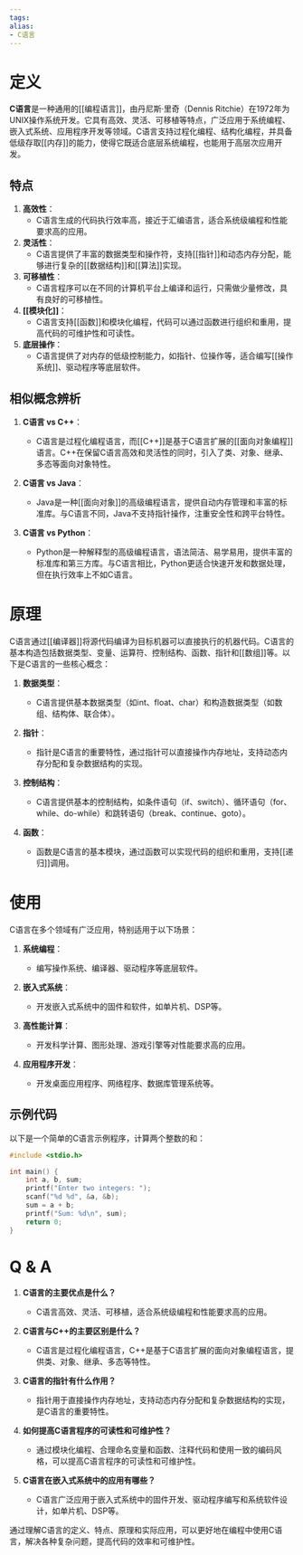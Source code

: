 ```yaml
---
tags: 
alias: 
- C语言
---
```


# 定义

**C语言**是一种通用的[[编程语言]]，由丹尼斯·里奇（Dennis Ritchie）在1972年为UNIX操作系统开发。它具有高效、灵活、可移植等特点，广泛应用于系统编程、嵌入式系统、应用程序开发等领域。C语言支持过程化编程、结构化编程，并具备低级存取[[内存]]的能力，使得它既适合底层系统编程，也能用于高层次应用开发。

## 特点

1. **高效性**：
   - C语言生成的代码执行效率高，接近于汇编语言，适合系统级编程和性能要求高的应用。
2. **灵活性**：
   - C语言提供了丰富的数据类型和操作符，支持[[指针]]和动态内存分配，能够进行复杂的[[数据结构]]和[[算法]]实现。
3. **可移植性**：
   - C语言程序可以在不同的计算机平台上编译和运行，只需做少量修改，具有良好的可移植性。
4. **[[模块化]]**：
   - C语言支持[[函数]]和模块化编程，代码可以通过函数进行组织和重用，提高代码的可维护性和可读性。
5. **底层操作**：
   - C语言提供了对内存的低级控制能力，如指针、位操作等，适合编写[[操作系统]]、驱动程序等底层软件。

## 相似概念辨析

1. **C语言 vs C++**：
   - C语言是过程化编程语言，而[[C++]]是基于C语言扩展的[[面向对象编程]]语言。C++在保留C语言高效和灵活性的同时，引入了类、对象、继承、多态等面向对象特性。
   
2. **C语言 vs Java**：
   - Java是一种[[面向对象]]的高级编程语言，提供自动内存管理和丰富的标准库。与C语言不同，Java不支持指针操作，注重安全性和跨平台特性。
   
3. **C语言 vs Python**：
   - Python是一种解释型的高级编程语言，语法简洁、易学易用，提供丰富的标准库和第三方库。与C语言相比，Python更适合快速开发和数据处理，但在执行效率上不如C语言。

# 原理

C语言通过[[编译器]]将源代码编译为目标机器可以直接执行的机器代码。C语言的基本构造包括数据类型、变量、运算符、控制结构、函数、指针和[[数组]]等。以下是C语言的一些核心概念：

1. **数据类型**：
   - C语言提供基本数据类型（如int、float、char）和构造数据类型（如数组、结构体、联合体）。
   
2. **指针**：
   - 指针是C语言的重要特性，通过指针可以直接操作内存地址，支持动态内存分配和复杂数据结构的实现。
   
3. **控制结构**：
   - C语言提供基本的控制结构，如条件语句（if、switch）、循环语句（for、while、do-while）和跳转语句（break、continue、goto）。
   
4. **函数**：
   - 函数是C语言的基本模块，通过函数可以实现代码的组织和重用，支持[[递归]]调用。

# 使用

C语言在多个领域有广泛应用，特别适用于以下场景：

1. **系统编程**：
   - 编写操作系统、编译器、驱动程序等底层软件。
   
2. **嵌入式系统**：
   - 开发嵌入式系统中的固件和软件，如单片机、DSP等。
   
3. **高性能计算**：
   - 开发科学计算、图形处理、游戏引擎等对性能要求高的应用。
   
4. **应用程序开发**：
   - 开发桌面应用程序、网络程序、数据库管理系统等。

## 示例代码

以下是一个简单的C语言示例程序，计算两个整数的和：

```c
#include <stdio.h>

int main() {
    int a, b, sum;
    printf("Enter two integers: ");
    scanf("%d %d", &a, &b);
    sum = a + b;
    printf("Sum: %d\n", sum);
    return 0;
}
```

# Q & A

1. **C语言的主要优点是什么？**
   - C语言高效、灵活、可移植，适合系统级编程和性能要求高的应用。

2. **C语言与C++的主要区别是什么？**
   - C语言是过程化编程语言，C++是基于C语言扩展的面向对象编程语言，提供类、对象、继承、多态等特性。

3. **C语言的指针有什么作用？**
   - 指针用于直接操作内存地址，支持动态内存分配和复杂数据结构的实现，是C语言的重要特性。

4. **如何提高C语言程序的可读性和可维护性？**
   - 通过模块化编程、合理命名变量和函数、注释代码和使用一致的编码风格，可以提高C语言程序的可读性和可维护性。

5. **C语言在嵌入式系统中的应用有哪些？**
   - C语言广泛应用于嵌入式系统中的固件开发、驱动程序编写和系统软件设计，如单片机、DSP等。

通过理解C语言的定义、特点、原理和实际应用，可以更好地在编程中使用C语言，解决各种复杂问题，提高代码的效率和可维护性。